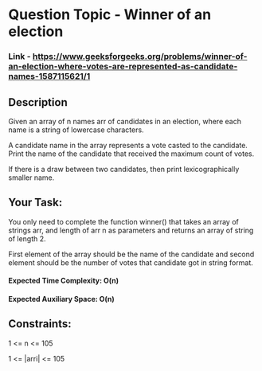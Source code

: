 # Question Topic - Winner of an election

### Link - https://www.geeksforgeeks.org/problems/winner-of-an-election-where-votes-are-represented-as-candidate-names-1587115621/1

## Description
Given an array of n names arr of candidates in an election, where each name is a string of lowercase characters. 

A candidate name in the array represents a vote casted to the candidate. Print the name of the candidate that received the maximum count of votes. 

If there is a draw between two candidates, then print lexicographically smaller name.

## Your Task:
You only need to complete the function winner() that takes an array of strings arr, and length of arr n as parameters and returns an array of string of length 2. 

First element of the array should be the name of the candidate and second element should be the number of votes that candidate got in string format.

#### Expected Time Complexity: O(n)

#### Expected Auxiliary Space: O(n)

## Constraints:

1 <= n <= 105

1 <= |arri| <= 105
